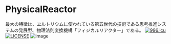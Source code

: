 # PhysicalReactor
最大の特徴は、ヱルトリウムに使われている第五世代の技術である思考推進システムの発展型、物理法則変換機構「フィジカルリアクター」である。
[![996.icu](https://img.shields.io/badge/link-996.icu-red.svg)](https://996.icu)
[![LICENSE](https://img.shields.io/badge/license-Anti%20996-blue.svg)](https://github.com/996icu/996.ICU/blob/master/LICENSE)
![image](http://github.com/jacksparowtxz/PhysicalReactor/RE/capture.PNG)
